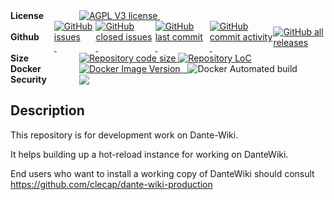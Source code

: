 
<div style="display: inline-flex; align-items: center;">
   <b style="margin-right: 10px;width:100px;">License</b>
<a href=""><img alt="AGPL V3 license" src="https://img.shields.io/badge/License-AGPL%20v3-blue.svg">&nbsp;</a>
</div><br>

<div style="display: inline-flex; align-items: center;">
   <b style="margin-right: 10px;width:100px;">Github</b>
<a href=""><img alt="GitHub issues" src="https://img.shields.io/github/issues/clecap/dante-wiki">&nbsp;</a>
<a href=""><img alt="GitHub closed issues" src="https://img.shields.io/github/issues-closed/clecap/dante-wiki">&nbsp;</a>
<a href=""><img alt="GitHub last commit" src="https://img.shields.io/github/last-commit/clecap/dante-wiki">&nbsp;</a>
<a href=""><img alt="GitHub commit activity" src="https://img.shields.io/github/commit-activity/m/clecap/dante-wiki">&nbsp;</a>
<a href=""><img alt="GitHub all releases" src="https://img.shields.io/github/downloads/clecap/dante-wiki/total"></a>
</div><br>

<div style="display: inline-flex; align-items: center;">
   <b style="margin-right: 10px;width:100px;">Size</b>
<a href=""><img alt="Repository code size" src="https://img.shields.io/github/languages/code-size/clecap/dante-wiki">&nbsp;</a>
<a href=""><img alt="Repository LoC" src="https://sloc.xyz/github/clecap/dante-wiki/"></a>
</div><br>

<div style="display: inline-flex; align-items: center;">
   <b style="margin-right: 10px;width:100px;">Docker</b>
<a href=""><img alt="Docker Image Version" src="https://img.shields.io/docker/v/clecap/lap?sort=date&label=Pulls%20for%20Lap">&nbsp;</a>
<a href=""><img alt="" src="https://img.shields.io/docker/image-size/clecap/lap?sort=date&label=Image%20size%20for%20Lap">&nbsp;</a>
<a href=""><img alt="" src="https://img.shields.io/docker/stars/clecap/lap">&nbsp;</a>
<a>  <img alt="Docker Automated build" src="https://img.shields.io/docker/automated/clecap/lap"></a>
</div><br>

<div style="display: inline-flex; align-items: center;">
   <b style="margin-right: 10px;width:100px;">Security</b>
<a href="https://github.com/clecap/dante-wiki/blob/master/doc/sbom.json"><img src="https://img.shields.io/badge/SBOM-available-brightgreen?label=SBOM%20of%20lap"></a>
</div><br>


## Description




This repository is for development work on Dante-Wiki.

It helps building up a hot-reload instance for working on DanteWiki.

End users who want to install a working copy of DanteWiki should consult https://github.com/clecap/dante-wiki-production




